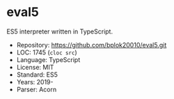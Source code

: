 # eval5

ES5 interpreter written in TypeScript.

* Repository: https://github.com/bplok20010/eval5.git
* LOC:        1745 (`cloc src`)
* Language:   TypeScript
* License:    MIT
* Standard:   ES5
* Years:      2019-
* Parser:     Acorn
